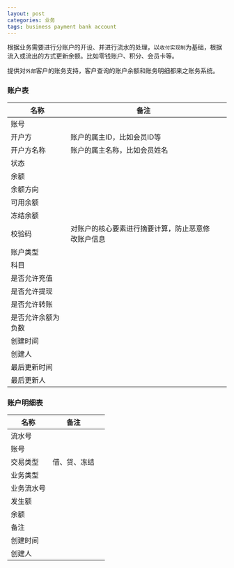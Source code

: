 ```yaml
---
layout: post
categories: 业务
tags: business payment bank account
---
```


根据业务需要进行分账户的开设、并进行流水的处理，以`收付实现制`为基础，根据流入或流出的方式更新余额。比如零钱账户、积分、会员卡等。

提供对`外部`客户的账务支持，客户查询的账户余额和账务明细都来之账务系统。

### 账户表

| 名称               | 备注                                               |      |
| ------------------ | -------------------------------------------------- | ---- |
| 账号               |                                                    |      |
| 开户方             | 账户的属主ID，比如会员ID等                         |      |
| 开户方名称         | 账户的属主名称，比如会员姓名                       |      |
| 状态               |                                                    |      |
| 余额               |                                                    |      |
| 余额方向           |                                                    |      |
| 可用余额           |                                                    |      |
| 冻结余额           |                                                    |      |
| 校验码             | 对账户的核心要素进行摘要计算，防止恶意修改账户信息 |      |
| 账户类型           |                                                    |      |
| 科目               |                                                    |      |
| 是否允许充值       |                                                    |      |
| 是否允许提现       |                                                    |      |
| 是否允许转账       |                                                    |      |
| 是否允许余额为负数 |                                                    |      |
| 创建时间           |                                                    |      |
| 创建人             |                                                    |      |
| 最后更新时间       |                                                    |      |
| 最后更新人         |                                                    |      |

### 账户明细表

| 名称       | 备注         |      |
| ---------- | ------------ | ---- |
| 流水号     |              |      |
| 账号       |              |      |
| 交易类型   | 借、贷、冻结 |      |
| 业务类型   |              |      |
| 业务流水号 |              |      |
| 发生额     |              |      |
| 余额       |              |      |
| 备注       |              |      |
| 创建时间   |              |      |
| 创建人     |              |      |

